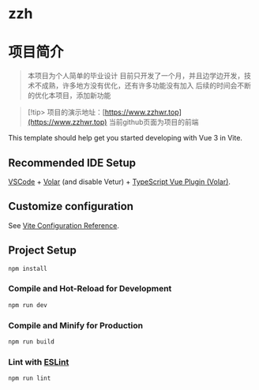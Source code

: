 # zzh
# 项目简介
>本项目为个人简单的毕业设计
>目前只开发了一个月，并且边学边开发，技术不成熟，许多地方没有优化，还有许多功能没有加入
>后续的时间会不断的优化本项目，添加新功能

>[!tip>
>项目的演示地址：[https://www.zzhwr.top](https://www.zzhwr.top)
>当前github页面为项目的前端

This template should help get you started developing with Vue 3 in Vite.

## Recommended IDE Setup

[VSCode](https://code.visualstudio.com/) + [Volar](https://marketplace.visualstudio.com/items?itemName=Vue.volar) (and disable Vetur) + [TypeScript Vue Plugin (Volar)](https://marketplace.visualstudio.com/items?itemName=Vue.vscode-typescript-vue-plugin).

## Customize configuration

See [Vite Configuration Reference](https://vitejs.dev/config/).

## Project Setup

```sh
npm install
```

### Compile and Hot-Reload for Development

```sh
npm run dev
```

### Compile and Minify for Production

```sh
npm run build
```

### Lint with [ESLint](https://eslint.org/)

```sh
npm run lint
```
